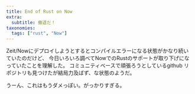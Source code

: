 ```yaml
---
title: End of Rust on Now
extra:
  subtitle: 撤退だ！
taxonomies:
  tags: ["rust", "Now"]
---
```


Zeit/Nowにデプロイしようとするとコンパイルエラーになる状態がかなり続いていたのだけど、
今日いろいろ調べてNowでのRustのサポートが取り下げになっていたことを理解した。
コミュニティベースで頑張ろうとしているgithub リポジトリも見つけたが結局力及ばず、な状態のようだ。

うーん、これはもうダメっぽい。がっかりすぎる。
